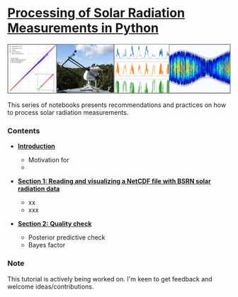 # [Processing of Solar Radiation Measurements in Python](https://github.com/arjdk/AssessingSolar)

![Processing of Solar Radiation Measurements in Python](/graphics/cover_photo.png)

This series of notebooks presents recommendations and practices on how to process solar radiation measurements.

### Contents
- [**Introduction**]()
    - Motivation for 
    - 
    
- [**Section 1: Reading and visualizing a NetCDF file with BSRN solar radiation data**]()
    - xx
    - xxx

- [**Section 2: Quality check**](https://nbviewer.jupyter.org/github/YvesMSaintDrenan/IEA_PVPS_T16_QC_pynb/blob/master/IEA_PVPS_QCnotebook_v0_0.ipynb)
    - Posterior predictive check
    - Bayes factor
    


### Note
This tutorial is actively being worked on. I'm keen to get feedback and welcome ideas/contributions.
